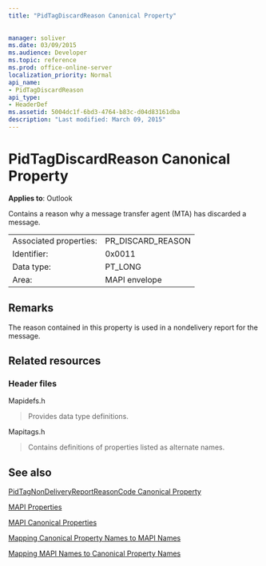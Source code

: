 ```yaml
---
title: "PidTagDiscardReason Canonical Property"
 
 
manager: soliver
ms.date: 03/09/2015
ms.audience: Developer
ms.topic: reference
ms.prod: office-online-server
localization_priority: Normal
api_name:
- PidTagDiscardReason
api_type:
- HeaderDef
ms.assetid: 5004dc1f-6bd3-4764-b83c-d04d83161dba
description: "Last modified: March 09, 2015"
---
```


# PidTagDiscardReason Canonical Property

  
  
**Applies to**: Outlook 
  
Contains a reason why a message transfer agent (MTA) has discarded a message. 
  
|||
|:-----|:-----|
|Associated properties:  <br/> |PR_DISCARD_REASON  <br/> |
|Identifier:  <br/> |0x0011  <br/> |
|Data type:  <br/> |PT_LONG  <br/> |
|Area:  <br/> |MAPI envelope  <br/> |
   
## Remarks

The reason contained in this property is used in a nondelivery report for the message.
  
## Related resources

### Header files

Mapidefs.h
  
> Provides data type definitions.
    
Mapitags.h
  
> Contains definitions of properties listed as alternate names.
    
## See also



[PidTagNonDeliveryReportReasonCode Canonical Property](pidtagnondeliveryreportreasoncode-canonical-property.md)


[MAPI Properties](mapi-properties.md)
  
[MAPI Canonical Properties](mapi-canonical-properties.md)
  
[Mapping Canonical Property Names to MAPI Names](mapping-canonical-property-names-to-mapi-names.md)
  
[Mapping MAPI Names to Canonical Property Names](mapping-mapi-names-to-canonical-property-names.md)

